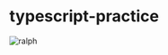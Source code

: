 # typescript-practice
![ralph](https://github.com/adamcrampton/typescript-practice/assets/5696904/72b790e9-27a0-4f7d-bb0e-73a96e047190)

